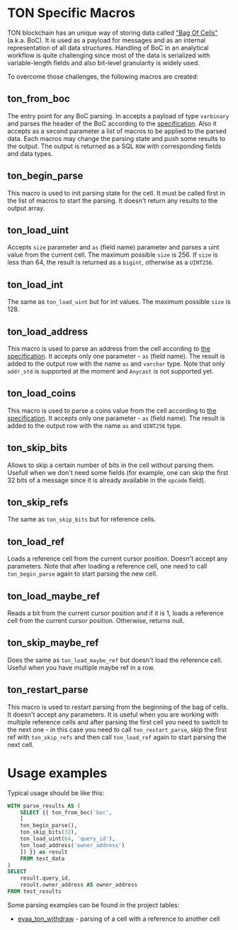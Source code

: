 # TON Specific Macros

TON blockchain has an unique way of storing data called ["Bag Of Cells"](https://docs.ton.org/v3/documentation/data-formats/tlb/cell-boc) (a.k.a. BoC).
It is used as a payload for messages and as an internal representation of all data structures. Handling of BoC in an analytical workflow is quite challenging since
most of the data is serialized with variable-length fields and also bit-level granularity is widely used.

To overcome those challenges, the following macros are created:

## ton_from_boc

The entry point for any BoC parsing. In accepts a payload of type ``varbinary`` and parses the header of the BoC according to the [specification](https://github.com/ton-blockchain/ton/blob/24dc184a2ea67f9c47042b4104bbb4d82289fac1/crypto/tl/boc.tlb). Also it accepts as a second parameter a list of macros to be applied to the parsed data.
Each macros may change the parsing state and push some results to the output. The output is returned as a SQL ``ROW`` with corresponding fields and data types.

## ton_begin_parse

This macro is used to init parsing state for the cell. It must be called first in the list of macros to start the parsing. It doesn't return any results to the output array.

## ton_load_uint

Accepts ``size`` parameter and ``as`` (field name) parameter and parses a uint value from the current cell. The maximum possible ``size`` is 256.
If ``size`` is less than 64, the result is returned as a ``bigint``, otherwise as a ``UINT256``.

## ton_load_int

The same as ``ton_load_uint`` but for int values. The maximum possible ``size`` is 128.

## ton_load_address

This macro is used to parse an address from the cell according to [the specification](https://github.com/ton-blockchain/ton/blob/master/crypto/block/block.tlb#L100-L110).
It accepts only one parameter - ``as`` (field name). The result is added to the output row with the name ``as`` and ``varchar`` type.
Note that only ``addr_std`` is supported at the moment and ``Anycast`` is not supported yet.

## ton_load_coins

This macro is used to parse a coins value from the cell according to [the specification](https://github.com/ton-blockchain/ton/blob/master/crypto/block/block.tlb#L112-L118).
It accepts only one parameter - ``as`` (field name). The result is added to the output row with the name ``as`` and ``UINT256`` type.

## ton_skip_bits

Allows to skip a certain number of bits in the cell without parsing them. Usefull when we don't need some fields (for example, one can skip the first 32 bits
of a message since it is already available in the ``opcode`` field).

## ton_skip_refs

The same as ``ton_skip_bits`` but for reference cells.

## ton_load_ref

Loads a reference cell from the current cursor position. Doesn't accept any parameters. Note that after loading a reference cell, one need to call ``ton_begin_parse`` again to start parsing the new cell.

## ton_load_maybe_ref

Reads a bit from the current cursor position and if it is 1, loads a reference cell from the current cursor position. Otherwise, returns null.

## ton_skip_maybe_ref

Does the same as ``ton_load_maybe_ref`` but doesn't load the reference cell. Useful when you have multiple maybe ref in a row.

## ton_restart_parse

This macro is used to restart parsing from the beginning of the bag of cells. It doesn't accept any parameters. It is useful when 
you are working with multiple reference cells and after parsing the first cell you need to switch to the next one - in this case you need to call ``ton_restart_parse``,
skip the first ref with ``ton_skip_refs`` and then call ``ton_load_ref`` again to start parsing the next cell.

# Usage examples

Typical usage should be like this:

```sql
WITH parse_results AS (    
    SELECT {{ ton_from_boc('boc', 
    [
    ton_begin_parse(),
    ton_skip_bits(32),
    ton_load_uint(64, 'query_id'),
    ton_load_address('owner_address')
    ]) }} as result 
    FROM test_data
)
SELECT
    result.query_id,
    result.owner_address AS owner_address
FROM test_results
```


Some parsing examples can be found in the project tables:
* [evaa_ton_withdraw](../../../models/evaa/ton/evaa_ton_withdraw.sql) - parsing of a cell with a reference to another cell
